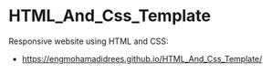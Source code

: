 # HTML_And_Css_Template
Responsive website using HTML and CSS:
* https://engmohamadidrees.github.io/HTML_And_Css_Template/

